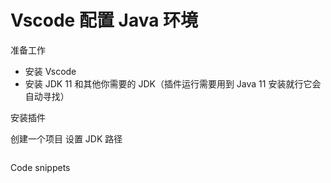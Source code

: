 # Vscode 配置 Java 环境

准备工作

- 安装 Vscode
- 安装 JDK 11 和其他你需要的 JDK（插件运行需要用到 Java 11 安装就行它会自动寻找）

安装插件



创建一个项目 设置 JDK 路径

```json
```



Code snippets

